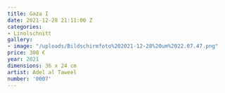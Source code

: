 ```yaml
---
title: Gaza I
date: 2021-12-28 21:11:00 Z
categories:
- Linolschnitt
gallery:
- image: "/uploads/Bildschirmfoto%202021-12-28%20um%2022.07.47.png"
price: 300 €
year: 2021
dimensions: 36 x 24 cm
artist: Adel al Taweel
number: '0007'
---
```


